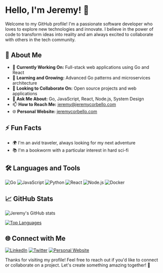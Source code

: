 # Hello, I'm Jeremy! 👋

Welcome to my GitHub profile! I'm a passionate software developer who loves to explore new technologies and innovate. I believe in the power of code to transform ideas into reality and am always excited to collaborate with others in the tech community.

## 🌟 About Me
- 🔭 **Currently Working On:** Full-stack web applications using Go and React
- 🌱 **Learning and Growing:** Advanced Go patterns and microservices architecture
- 👯 **Looking to Collaborate On:** Open source projects and web applications
- 💬 **Ask Me About:** Go, JavaScript, React, Node.js, System Design
- 📫 **How to Reach Me:** jeremy@jeremycorbello.com
- 🌐 **Personal Website:** [jeremycorbello.com](https://www.jeremycorbello.com)

## ⚡ Fun Facts
- 🌍 I'm an avid traveler, always looking for my next adventure
- 📚 I'm a bookworm with a particular interest in hard sci-fi

## 🛠️ Languages and Tools
![Go](https://img.shields.io/badge/-Go-333?style=for-the-badge&logo=go&logoColor=00ADD8)
![JavaScript](https://img.shields.io/badge/-JavaScript-333?style=for-the-badge&logo=javascript)
![Python](https://img.shields.io/badge/-Python-333?style=for-the-badge&logo=python)
![React](https://img.shields.io/badge/-React-333?style=for-the-badge&logo=react)
![Node.js](https://img.shields.io/badge/-Node.js-333?style=for-the-badge&logo=node.js)
![Docker](https://img.shields.io/badge/-Docker-333?style=for-the-badge&logo=docker)

## 📈 GitHub Stats
![Jeremy's GitHub stats](https://github-readme-stats.vercel.app/api?username=jacorbello&show=reviews,prs_merged,prs_merged_percentage&show_icons=true&theme=dark)

[![Top Languages](https://github-readme-stats.vercel.app/api/top-langs/?username=jacorbello&layout=compact&theme=dark&hide=c,ruby,c%23&langs_count=6)](https://github.com/jacorbello)

## 🌐 Connect with Me
[![LinkedIn](https://img.shields.io/badge/-LinkedIn-333?style=for-the-badge&logo=linkedin)](https://www.linkedin.com/in/jacorbello/)
[![Twitter](https://img.shields.io/badge/-Twitter-333?style=for-the-badge&logo=twitter)](https://twitter.com/jacorbello)
[![Personal Website](https://img.shields.io/badge/-Website-333?style=for-the-badge&logo=google-chrome)](https://www.jeremycorbello.com)

Thanks for visiting my profile! Feel free to reach out if you'd like to connect or collaborate on a project. Let's create something amazing together! 🚀
